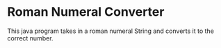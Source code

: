 # Roman Numeral Converter

This java program takes in a roman numeral String and converts it to the correct number.
